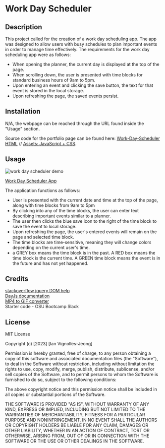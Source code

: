 # Work Day Scheduler

## Description

This project called for the creation of a work day scheduling app. The app was designed to allow users with busy schedules to plan important events in order to manage time effectively. The requirements for the work day scheduling app were as follows: 

- When opening the planner, the current day is displayed at the top of the page.
- When scrolling down, the user is presented with time blocks for standard business hours of 9am to 5pm.
- Upon entering an event and clicking the save button, the text for that event is stored in the local storage.
- Upon refreshing the page, the saved events persist.

## Installation

N/A, the webpage can be reached through the URL found inside the "Usage" section.

Source code for the portfolio page can be found here: [Work-Day-Scheduler HTML](https://github.com/IVignollesJeong/work-day-scheduler/blob/master/index.html) // [Assets: JavaScript + CSS](https://github.com/IVignollesJeong/work-day-scheduler/tree/master/assets).

## Usage

![work day scheduler demo]()


[Work Day Scheduler App](https://ivignollesjeong.github.io/work-day-scheduler/)

The application functions as follows:

- User is presented with the current date and time at the top of the page, along with time blocks from 9am to 5pm
- By clicking into any of the time blocks, the user can enter text describing important events similar to a planner.
- The user then clicks the blue save icon to the right of the time block to save the event to local storage.
- Upon refreshing the page, the user's entered events will remain on the page and selected time block.
- The time blocks are time-sensitive, meaning they will change colors depending on the current user's time.
- a GREY box means the time block is in the past. A RED box means the time block is the current time. A GREEN time block means the event is in the future and has not yet happened.

## Credits

[stackoverflow jquery DOM help](https://stackoverflow.com/questions/22828474/how-to-get-number-from-the-id-value) </br>
[DayJs documentation](https://day.js.org/docs/en/display/format) </br>
[MP4 to GIF converter](https://cloudconvert.com/mp4-to-gif) </br>
Starter code - OSU Bootcamp Slack

## License

MIT License

Copyright (c) [2023] [Ian Vignolles-Jeong]

Permission is hereby granted, free of charge, to any person obtaining a copy
of this software and associated documentation files (the "Software"), to deal
in the Software without restriction, including without limitation the rights
to use, copy, modify, merge, publish, distribute, sublicense, and/or sell
copies of the Software, and to permit persons to whom the Software is
furnished to do so, subject to the following conditions:

The above copyright notice and this permission notice shall be included in all
copies or substantial portions of the Software.

THE SOFTWARE IS PROVIDED "AS IS", WITHOUT WARRANTY OF ANY KIND, EXPRESS OR
IMPLIED, INCLUDING BUT NOT LIMITED TO THE WARRANTIES OF MERCHANTABILITY,
FITNESS FOR A PARTICULAR PURPOSE AND NONINFRINGEMENT. IN NO EVENT SHALL THE
AUTHORS OR COPYRIGHT HOLDERS BE LIABLE FOR ANY CLAIM, DAMAGES OR OTHER
LIABILITY, WHETHER IN AN ACTION OF CONTRACT, TORT OR OTHERWISE, ARISING FROM,
OUT OF OR IN CONNECTION WITH THE SOFTWARE OR THE USE OR OTHER DEALINGS IN THE
SOFTWARE.
